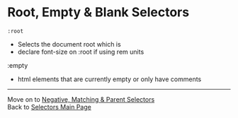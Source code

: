 # Root, Empty & Blank Selectors 
```
:root
``` 
- Selects the document root which is <html>
- declare font-size on :root if using rem units

:empty
- html elements that are currently empty or only have comments

___
Move on to [Negative, Matching & Parent Selectors](06-negative-matching-parent.md)  
Back to [Selectors Main Page](00-selectors.md)